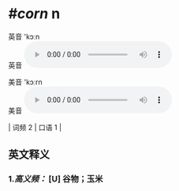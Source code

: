 # ***\#corn*** n
英音 'kɔːn  
英音
<audio src="./media/corn-B.aac" controls="controls"></audio>

美音 'kɔːrn  
美音
<audio src="./media/corn.aac" controls="controls"></audio>



| 词频 2 | 口语 1 |  

英文释义
---
### 1.*高义频：* **[U] 谷物；玉米**  


